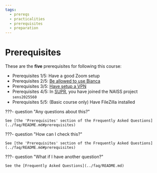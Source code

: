 ```yaml
---
tags:
  - prereqs
  - practicalities
  - prerequisites
  - preparation
---
```


# Prerequisites

These are the **five** prerequisites for following this course:

- Prerequisites 1/5: Have a good Zoom setup
- Prerequisites 2/5: [Be allowed to use Bianca](https://docs.uppmax.uu.se/getting_started/bianca_usage_prerequisites/)
- Prerequisites 3/5: [Have setup a VPN](https://docs.uppmax.uu.se/getting_started/setup_vpn/)
- Prerequisites 4/5: In [SUPR](https://supr.naiss.se/project/request/?search=sens2025560), you have joined the NAISS project `sens2025560` 
- Prerequisites 5/5: (Basic course only) Have FileZilla installed

???- question "Any questions about this?"

    See [the 'Prerequisites' section of the Frequently Asked Questions](../faq/README.md#prerequisites)

???- question "How can I check this?"

    See [the 'Prerequisites' section of the Frequently Asked Questions](../faq/README.md#prerequisites)

???- question "What if I have another question?"

    See the [Frequently Asked Questions](../faq/README.md)
